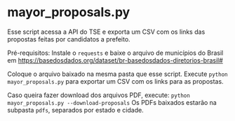 
# mayor_proposals.py

Esse script acessa a API do TSE e exporta um CSV com os links
das propostas feitas por candidatos a prefeito.

Pré-requisitos:
Instale o `requests` e baixe o arquivo de municípios do Brasil
em https://basedosdados.org/dataset/br-basedosdados-diretorios-brasil#

Coloque o arquivo baixado na mesma pasta que esse script.
Execute `python mayor_proposals.py` para exportar um CSV com os
links para as propostas.

Caso queira fazer download dos arquivos PDF, execute:
`python mayor_proposals.py --download-proposals`
Os PDFs baixados estarão na subpasta `pdfs`, separados
por estado e cidade.
